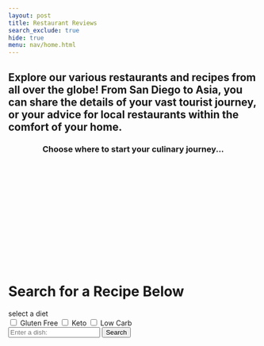 ```yaml
---
layout: post
title: Restaurant Reviews
search_exclude: true
hide: true
menu: nav/home.html
---
```



<style>

  .button {
    display: inline-block;
    color: white !important;
    padding: 20px 40px;
    text-align: center;
    text-decoration: none;
    border-radius: 5px;
    font-size: 20px;
    font-family: 
    border: none; 
    font-family: 'Comic Sans MS', 'Brush Script MT', cursive;
    animation: fadeIn 1.5s ease-in-out; 
    transition: transform 0.3s ease, box-shadow 0.3s ease;
    margin: 15px;
    }
    .button button {
    background: inherit;
    border: none;
    color: inherit;
    font: inherit;
    cursor: pointer;
    padding: 0;
    margin: 0;
    
}

.button-container {
  display: flex;
  justify-content: center;
  flex-wrap: wrap;
}

@keyframes fadeIn {
  from {
    opacity: 0;
    transform: translateY(20px);
  }
  to {
    opacity: 1;
    transform: translateY(0);
  }

}

</style>

<h2> Explore our various restaurants and recipes from all over the globe! From San Diego to Asia, you can share the details of your vast tourist journey, or your advice for local restaurants within the comfort of your home. </h2>

<h3 style="
    text-align: center;"
    >
Choose where to start your culinary journey... </h3>
<br>

<div class="button-container">
<a href="https://prajnar123123213.github.io/restaurant_frontend/create_and_compete/home" class="button" style="background-color:rgb(108, 221, 100);">
    Africa
</a>

<a href="https://prajnar123123213.github.io/restaurant_frontend/share_and_care/home" class="button" style="background-color:rgb(219, 75, 75);">
    Asia
</a>

<a href="https://prajnar123123213.github.io/restaurant_frontend/rate_and_relate/home" class="button" style="background-color:rgb(255, 123, 67);">
    South America
</a>

<a href="https://prajnar123123213.github.io/restaurant_frontend/san_diego/home" class="button" style="background-color:rgb(70, 163, 255);">
    San Diego 😎
</a>
</div>

<html>
<head>
    <title>Recipe Search</title>
</head>
<body>
    <h1>Search for a Recipe Below</h1>
    <div> select a diet </div>
    <div>
        <label><input type="checkbox" id="glutenFree" value="gluten free"> Gluten Free</label>
        <label><input type="checkbox" id="keto" value="keto"> Keto</label>
        <label><input type="checkbox" id="lowCarb" value="low carb"> Low Carb</label>
    </div>
    <input type="text" id="searchBox" placeholder="Enter a dish:">
    <button onclick="searchRecipe()">Search</button>
    <div id="results"></div>
    <script>
        async function searchRecipe() {
            const query = document.getElementById("searchBox").value;
            let diet = [];
            if (document.getElementById("glutenFree").checked) diet.push("gluten free");
            if (document.getElementById("keto").checked) diet.push("keto");
            if (document.getElementById("lowCarb").checked) diet.push("low carb");
      //      
            const dietParam = diet.length > 0 ? `&diet=${encodeURIComponent(diet.join(","))}` : "";
            const url = `https://spoonacular-recipe-food-nutrition-v1.p.rapidapi.com/recipes/complexSearch?query=${encodeURIComponent(query)}${dietParam}&number=10`;
      //     
            const options = {
                method: "GET",
                headers: {
                    "x-rapidapi-key": "7ef291b2famshc94a4514b87d83bp18644djsn23a03d26ccb0",
                    "x-rapidapi-host": "spoonacular-recipe-food-nutrition-v1.p.rapidapi.com"
                }
            };
      //      
            try {
                const response = await fetch(url, options);
                const data = await response.json();
                displayResults(data.results);
            } catch (error) {
                console.error("Error fetching data:", error);
            }
        }
      //  
        function displayResults(results) {
            const resultsDiv = document.getElementById("results");
            resultsDiv.innerHTML = "";
            results.forEach(recipe => {
                const recipeElement = document.createElement("div");
                recipeElement.innerHTML = `<h3>${recipe.title}</h3><img src="${recipe.image}" alt="${recipe.title}" width="200">`;
                resultsDiv.appendChild(recipeElement);
            });
        }
    </script>
</body>
</html>